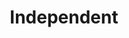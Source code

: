 --- 
title: "Independent"
publishdate: "2019-2-19T16:48:46+02:00"
src: "https://365manga.net/manga/independent"
image: "https://data.365manga.net/images/thumbnails/30498-independent.jpg"
description: " From Sweet Lunacy: They are young, wild and independent... Epice is not only a fashionable teen girl, but also the daughter of a Mafia boss. Follow her and her best friend, Reina as they go on the journey of their lives. NOTE: This is a French OEL."
---